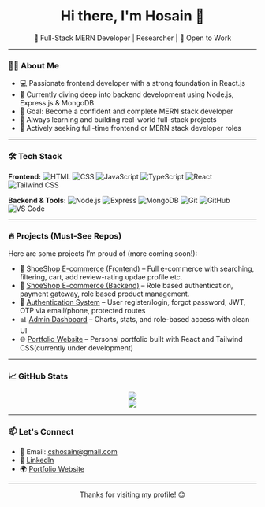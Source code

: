<h1 align="center">Hi there, I'm Hosain 👋</h1>

<p align="center">
  🚀 Full-Stack MERN Developer | Researcher | 💼 Open to Work
</p>

---

### 👨‍💻 About Me

- 💻 Passionate frontend developer with a strong foundation in React.js
- 🧠 Currently diving deep into backend development using Node.js, Express.js & MongoDB
- 🎯 Goal: Become a confident and complete MERN stack developer
- 🌱 Always learning and building real-world full-stack projects
- 📌 Actively seeking full-time frontend or MERN stack developer roles

---

### 🛠️ Tech Stack

**Frontend:**
![HTML](https://img.shields.io/badge/-HTML5-orange?style=flat-square&logo=html5)
![CSS](https://img.shields.io/badge/-CSS3-blue?style=flat-square&logo=css3)
![JavaScript](https://img.shields.io/badge/-JavaScript-yellow?style=flat-square&logo=javascript)
![TypeScript](https://img.shields.io/badge/-TypeScript-white?style=flat-square&logo=typescript)
![React](https://img.shields.io/badge/-React-black?style=flat-square&logo=react)
![Tailwind CSS](https://img.shields.io/badge/-Tailwind_CSS-38bdf8?style=flat-square&logo=tailwind-css)

**Backend & Tools:**
![Node.js](https://img.shields.io/badge/-Node.js-green?style=flat-square&logo=node.js)
![Express](https://img.shields.io/badge/-Express.js-grey?style=flat-square&logo=express)
![MongoDB](https://img.shields.io/badge/-MongoDB-47A248?style=flat-square&logo=mongodb)
![Git](https://img.shields.io/badge/-Git-black?style=flat-square&logo=git)
![GitHub](https://img.shields.io/badge/-GitHub-black?style=flat-square&logo=github)
![VS Code](https://img.shields.io/badge/-VS_Code-blue?style=flat-square&logo=visual-studio-code)

---

### 🔥 Projects (Must-See Repos)

Here are some projects I’m proud of (more coming soon!):

- 🛒 [ShoeShop E-commerce (Frontend)](https://github.com/cshosain/e-commerce-shoe-shop) – Full e-commerce with searching, filtering, cart, add review-rating updae profile etc.
- 🛒 [ShoeShop E-commerce (Backend)](https://github.com/cshosain/complete-e-commerce-shoe-shop-backend) – Role based authentication, payment gateway, role based product management.
- 🔐 [Authentication System](https://github.com/cshosain/MERN-Authentication-System) – User register/login, forgot password, JWT, OTP via email/phone, protected routes
- 📊 [Admin Dashboard](https://github.com/cshosain/react-admin-dashboard) – Charts, stats, and role-based access with clean UI
- 🌐 [Portfolio Website](https://github.com/cshosain/portfolio) – Personal portfolio built with React and Tailwind CSS(currently under development)

---

### 📈 GitHub Stats

<p align="center">
  <img src="https://github-readme-stats.vercel.app/api?username=cshosain&show_icons=true&theme=react&count_private=true" />
  <br />
    <img src="https://github-readme-streak-stats.herokuapp.com/?user=cshosain&theme=react" />
</p>

---

### 📫 Let's Connect

- 📧 Email: cshosain@gmail.com
- 💼 [LinkedIn](https://www.linkedin.com/in/cshosain)
- 🌍 [Portfolio Website](https://und-development.com)

---

<p align="center">Thanks for visiting my profile! 😊</p>

